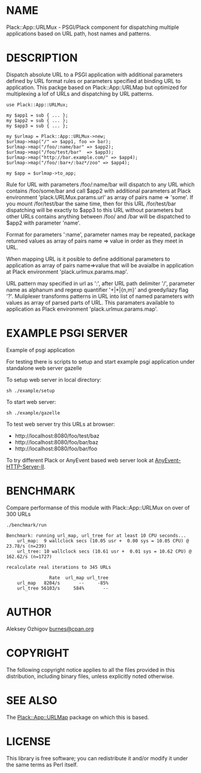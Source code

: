 # NAME

Plack::App::URLMux - PSGI/Plack component for dispatching multiple applications based on URL path, host names and patterns.


# DESCRIPTION

Dispatch absolute URL to a PSGI application with additional parameters defined by URL format rules or parameters specified at binding URL to application.
This packge based on Plack::App::URLMap but optimized for multiplexing a lof of URLs and dispatching by URL patterns.

    use Plack::App::URLMux;

    my $app1 = sub { ... };
    my $app2 = sub { ... };
    my $app3 = sub { ... };

    my $urlmap = Plack::App::URLMux->new;
    $urlmap->map("/" => $app1, foo => bar);
    $urlmap->map("/foo/:name/bar" => $app2);
    $urlmap->map("/foo/test/bar"  => $app3);
    $urlmap->map("http://bar.example.com/" => $app4);
    $urlmap->map("/foo/:bar+/:baz*/zoo" => $app4);

    my $app = $urlmap->to_app;

Rule for URL with parameters /foo/:name/bar will dispatch to any URL which contains /foo/some/bar and call $app2 with additional parameters
at Plack environment 'plack.URLMux.params.url' as array of pairs name => 'some'. If you mount /for/test/bar the same time, then for this URL
/for/test/bar dispatching will be exactly to $app3 to this URL without parameters but other URLs contains anything between /foo/ and /bar will be
dispatched to $app2 with parameter 'name'.

Format for parameters ':name', parameter names may be repeated, package returned values as array of pairs name => value in order as they meet in URL.

When mapping URL is it posible to define additional parameters to application as array of pairs name=>value that will be avaialbe in application at
Plack environment 'plack.urlmux.params.map'.

URL pattern may specified in url as ':', after URL path delimiter '/', parameter name as alphanum and regexp quantifier '+|*|{n,m}' and greedy/lazy flag '?'.
Muliplexer transforms patterns in URL into list of named parameters with values as array of parsed parts of URL. This paramaters available to application as
Plack environment 'plack.urlmux.params.map'.

# EXAMPLE PSGI SERVER

Example of psgi application

For testing there is scripts to setup and start example psgi application under standalone web server gazelle

To setup web server in local directory:

    sh ./example/setup

To start web server:

    sh ./example/gazelle

To test web server try this URLs at browser:

* http://localhost:8080/foo/test/baz
* http://localhost:8080/foo/bar/baz
* http://localhost:8080/foo/bar/foo

To try different Plack or AnyEvent based web server look at [AnyEvent-HTTP-Server-II](https://github.com/Mons/AnyEvent-HTTP-Server-II).

# BENCHMARK

Compare performanse of this module with Plack::App::URLMux on over of 300 URLs

    ./benchmark/run

    Benchmark: running url_map, url_tree for at least 10 CPU seconds...
        url_map:  9 wallclock secs (10.05 usr +  0.00 sys = 10.05 CPU) @ 23.78/s (n=239)
        url_tree: 10 wallclock secs (10.61 usr +  0.01 sys = 10.62 CPU) @ 162.62/s (n=1727)

    recalculate real iterations to 345 URLs

                    Rate  url_map url_tree
        url_map   8204/s       --     -85%
        url_tree 56103/s     584%       --

# AUTHOR

Aleksey Ozhigov burnes@cpan.org

# COPYRIGHT

The following copyright notice applies to all the files provided in
this distribution, including binary files, unless explicitly noted
otherwise.

# SEE ALSO

The [Plack::App::URLMap](https://metacpan.org/pod/Plack::App::URLMap) package on which this is based.


# LICENSE

This library is free software; you can redistribute it and/or modify
it under the same terms as Perl itself.
